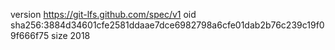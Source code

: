 version https://git-lfs.github.com/spec/v1
oid sha256:3884d34601cfe2581ddaae7dce6982798a6cfe01dab2b76c239c19f09f666f75
size 2018
